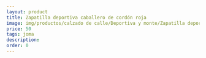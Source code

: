 ```yaml
---
layout: product
title: Zapatilla deportiva caballero de cordón roja
image: img/productos/calzado de calle/Deportiva y monte/Zapatilla deportiva caballero de cordón roja=50=joma.webp
price: 50
tags: joma
description: 
order: 0
---
```

